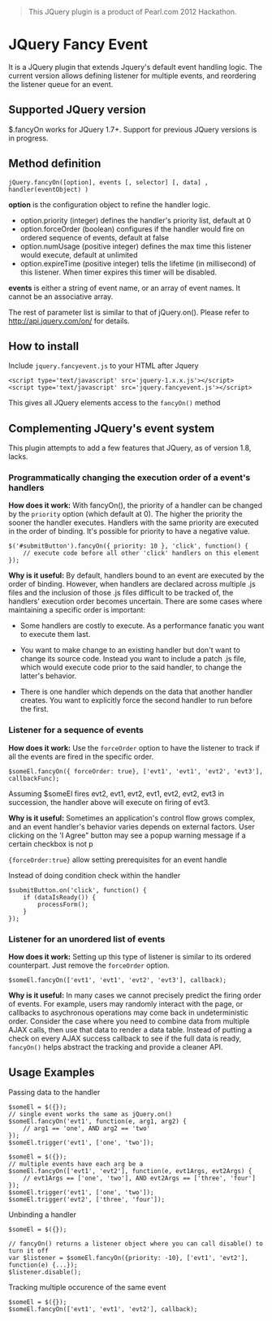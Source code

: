 > This JQuery plugin is a product of Pearl.com 2012 Hackathon.


# JQuery Fancy Event

It is a JQuery plugin that extends Jquery's default event handling logic. The current version allows defining listener for multiple events, and reordering the listener queue for an event.


## Supported JQuery version
$.fancyOn works for JQuery 1.7+. Support for previous JQuery versions is in progress.


## Method definition

	jQuery.fancyOn([option], events [, selector] [, data] , handler(eventObject) )
	
**option** is the configuration object to refine the handler logic.
*	option.priority (integer) defines the handler's priority list, default at 0
*	option.forceOrder (boolean) configures if the handler would fire on ordered sequence of events, default at false
*	option.numUsage (positive integer) defines the max time this listener would execute, default at unlimited
*	option.expireTime (positive integer) tells the lifetime (in millisecond) of this listener. When timer expires this timer will be disabled.

**events** is either a string of event name, or an array of event names. It cannot be an associative array.

The rest of parameter list is similar to that of jQuery.on(). Please refer to http://api.jquery.com/on/ for details.


## How to install

Include `jquery.fancyevent.js` to your HTML after Jquery

	<script type='text/javascript' src='jquery-1.x.x.js'></script>
	<script type='text/javascript' src='jquery.fancyevent.js'></script>

This gives all JQuery elements access to the `fancyOn()` method


## Complementing JQuery's event system

This plugin attempts to add a few features that JQuery, as of version 1.8, lacks.

### Programmatically changing the execution order of a event's handlers

**How does it work:** With fancyOn(), the priority of a handler can be changed by the `priority` option (which default at 0). The higher the priority the sooner the handler executes. Handlers with the same priority are executed in the order of binding. It's possible for priority to have a negative value.

	$('#submitButton').fancyOn({ priority: 10 }, 'click', function() {
		// execute code before all other 'click' handlers on this element
	});


**Why is it useful:** By default, handlers bound to an event are executed by the order of binding. However, when handlers are declared across multiple .js files and the inclusion of those .js files difficult to be tracked of, the handlers' execution order becomes uncertain. There are some cases where maintaining a specific order is important:

*	Some handlers are costly to execute. As a performance fanatic you want to execute them last.

*	You want to make change to an existing handler but don't want to change its source code. Instead you want to include a patch .js file, which would execute code prior to the said handler, to change the latter's behavior.

*	There is one handler which depends on the data that another handler creates. You want to explicitly force the second handler to run before the first.


### Listener for a sequence of events

**How does it work:** Use the `forceOrder` option to have the listener to track if all the events are fired in the specific order.

	$someEl.fancyOn({ forceOrder: true}, ['evt1', 'evt1', 'evt2', 'evt3'], callbackFunc);
	
Assuming $someEl fires evt2, evt1, evt2, evt1, evt2, evt2, evt3 in succession, the handler above will execute on firing of evt3. 


**Why is it useful:** Sometimes an application's control flow grows complex, and an event handler's behavior varies depends on external factors. User clicking on the 'I Agree" button may see a popup warning message if a certain checkbox is not p


`{forceOrder:true}` allow setting prerequisites for an event handle

Instead of doing condition check within the handler

	$submitButton.on('click', function() {
		if (dataIsReady()) {
			processForm();
		}
	});

### Listener for an unordered list of events

**How does it work:** Setting up this type of listener is similar to its ordered counterpart. Just remove the `forceOrder` option.

	$someEl.fancyOn(['evt1', 'evt1', 'evt2', 'evt3'], callback);

**Why is it useful:** In many cases we cannot precisely predict the firing order of events. For example, users may randomly interact with the page, or callbacks to asychronous operations may come back in undeterministic order. Consider the case where you need to combine data from multiple AJAX calls, then use that data to render a data table. Instead of putting a check on every AJAX success callback to see if the full data is ready, `fancyOn()` helps abstract the tracking and provide a cleaner API.


## Usage Examples

Passing data to the handler

	$someEl = $({});
	// single event works the same as jQuery.on()
	$someEl.fancyOn('evt1', function(e, arg1, arg2) {
		// arg1 == 'one', AND arg2 == 'two'
	});
	$someEl.trigger('evt1', ['one', 'two']);
	
	$someEl = $({});
	// multiple events have each arg be a 
	$someEl.fancyOn(['evt1', 'evt2'], function(e, evt1Args, evt2Args) {
		// evt1Args == ['one', 'two'], AND evt2Args == ['three', 'four']
	});
	$someEl.trigger('evt1', ['one', 'two']);
	$someEl.trigger('evt2', ['three', 'four']);	
	
Unbinding a handler

	$someEl = $({});
	
	// fancyOn() returns a listener object where you can call disable() to turn it off
	var $listener = $someEl.fancyOn({priority: -10}, ['evt1', 'evt2'], function(e) {...});
	$listener.disable();
	
	
Tracking multiple occurence of the same event

	$someEl = $({});
	$someEl.fancyOn(['evt1', 'evt1', 'evt2'], callback);